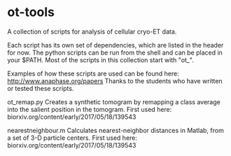 # ot-tools
A collection of scripts for analysis of cellular cryo-ET data.

Each script has its own set of dependencies, which are listed in the header for now.
The python scripts can be run from the shell and can be placed in your $PATH. Most of the scripts in this collection start with "ot_".

Examples of how these scripts are used can be found here: http://www.anaphase.org/papers
Thanks to the students who have written or tested these scripts.

ot_remap.py
  Creates a synthetic tomogram by remapping a class average into the salient position in the tomogram.
  First used here: biorxiv.org/content/early/2017/05/18/139543

nearestneighbour.m
  Calculates nearest-neighbor distances in Matlab, from a set of 3-D particle centers.
  First used here: biorxiv.org/content/early/2017/05/18/139543
